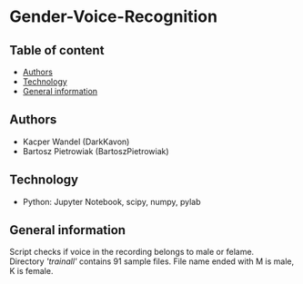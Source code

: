 # Gender-Voice-Recognition

## Table of content
* [Authors](#aut)
* [Technology](#tech)
* [General information](#info)

<a id="aut"></a>
## Authors
* Kacper Wandel (DarkKavon)
* Bartosz Pietrowiak (BartoszPietrowiak)

<a id="tech"></a>
## Technology 
* Python: Jupyter Notebook, scipy, numpy, pylab

<a id="info"></a>
## General information
Script checks if voice in the recording belongs to male or felame. <br>
Directory *'trainall'* contains 91 sample files. File name ended with M is male, K is female.